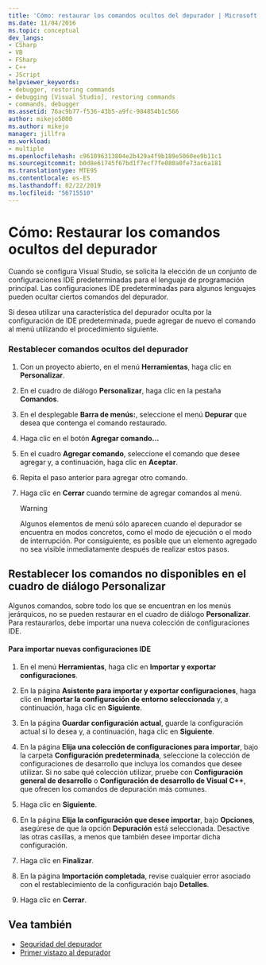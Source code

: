 ```yaml
---
title: 'Cómo: restaurar los comandos ocultos del depurador | Microsoft Docs'
ms.date: 11/04/2016
ms.topic: conceptual
dev_langs:
- CSharp
- VB
- FSharp
- C++
- JScript
helpviewer_keywords:
- debugger, restoring commands
- debugging [Visual Studio], restoring commands
- commands, debugger
ms.assetid: 76ac9b77-f536-43b5-a9fc-984854b1c566
author: mikejo5000
ms.author: mikejo
manager: jillfra
ms.workload:
- multiple
ms.openlocfilehash: c961096313804e2b429a4f9b189e5060ee9b11c1
ms.sourcegitcommit: b0d8e61745f67bd1f7ecf7fe080a0fe73ac6a181
ms.translationtype: MTE95
ms.contentlocale: es-ES
ms.lasthandoff: 02/22/2019
ms.locfileid: "56715510"
---
```

# <a name="how-to-restore-hidden-debugger-commands"></a>Cómo: Restaurar los comandos ocultos del depurador
Cuando se configura Visual Studio, se solicita la elección de un conjunto de configuraciones IDE predeterminadas para el lenguaje de programación principal. Las configuraciones IDE predeterminadas para algunos lenguajes pueden ocultar ciertos comandos del depurador.

 Si desea utilizar una característica del depurador oculta por la configuración de IDE predeterminada, puede agregar de nuevo el comando al menú utilizando el procedimiento siguiente.

### <a name="to-restore-hidden-debugger-commands"></a>Restablecer comandos ocultos del depurador

1.  Con un proyecto abierto, en el menú **Herramientas**, haga clic en **Personalizar**.

2.  En el cuadro de diálogo **Personalizar**, haga clic en la pestaña **Comandos**.

3.  En el desplegable **Barra de menús:**, seleccione el menú **Depurar** que desea que contenga el comando restaurado.

4.  Haga clic en el botón **Agregar comando...**

5.  En el cuadro **Agregar comando**, seleccione el comando que desee agregar y, a continuación, haga clic en **Aceptar**.

6.  Repita el paso anterior para agregar otro comando.

7.  Haga clic en **Cerrar** cuando termine de agregar comandos al menú.

    > [!WARNING]
    >  Algunos elementos de menú sólo aparecen cuando el depurador se encuentra en modos concretos, como el modo de ejecución o el modo de interrupción. Por consiguiente, es posible que un elemento agregado no sea visible inmediatamente después de realizar estos pasos.

## <a name="restoring-commands-not-available-from-the-customize-dialog-box"></a>Restablecer los comandos no disponibles en el cuadro de diálogo Personalizar
 Algunos comandos, sobre todo los que se encuentran en los menús jerárquicos, no se pueden restaurar en el cuadro de diálogo **Personalizar**. Para restaurarlos, debe importar una nueva colección de configuraciones IDE.

#### <a name="to-import-new-ide-settings"></a>Para importar nuevas configuraciones IDE

1.  En el menú **Herramientas**, haga clic en **Importar y exportar configuraciones**.

2.  En la página **Asistente para importar y exportar configuraciones**, haga clic en **Importar la configuración de entorno seleccionada** y, a continuación, haga clic en **Siguiente**.

3.  En la página **Guardar configuración actual**, guarde la configuración actual si lo desea y, a continuación, haga clic en **Siguiente**.

4.  En la página **Elija una colección de configuraciones para importar**, bajo la carpeta **Configuración predeterminada**, seleccione la colección de configuraciones de desarrollo que incluya los comandos que desee utilizar. Si no sabe qué colección utilizar, pruebe con **Configuración general de desarrollo** o **Configuración de desarrollo de Visual C++**, que ofrecen los comandos de depuración más comunes.

5.  Haga clic en **Siguiente**.

6.  En la página **Elija la configuración que desee importar**, bajo **Opciones**, asegúrese de que la opción **Depuración** está seleccionada. Desactive las otras casillas, a menos que también desee importar dicha configuración.

7.  Haga clic en **Finalizar**.

8.  En la página **Importación completada**, revise cualquier error asociado con el restablecimiento de la configuración bajo **Detalles**.

9. Haga clic en **Cerrar**.

## <a name="see-also"></a>Vea también
- [Seguridad del depurador](../debugger/debugger-security.md)
- [Primer vistazo al depurador](../debugger/debugger-feature-tour.md)